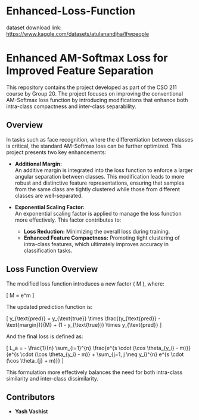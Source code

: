 # Enhanced-Loss-Function

dataset download link: https://www.kaggle.com/datasets/atulanandjha/lfwpeople


# Enhanced AM-Softmax Loss for Improved Feature Separation

This repository contains the project developed as part of the CSO 211 course by Group 20. The project focuses on improving the conventional AM-Softmax loss function by introducing modifications that enhance both intra-class compactness and inter-class separability.

## Overview

In tasks such as face recognition, where the differentiation between classes is critical, the standard AM-Softmax loss can be further optimized. This project presents two key enhancements:

- **Additional Margin:**  
  An additive margin is integrated into the loss function to enforce a larger angular separation between classes. This modification leads to more robust and distinctive feature representations, ensuring that samples from the same class are tightly clustered while those from different classes are well-separated.

- **Exponential Scaling Factor:**  
  An exponential scaling factor is applied to manage the loss function more effectively. This factor contributes to:
  - **Loss Reduction:** Minimizing the overall loss during training.
  - **Enhanced Feature Compactness:** Promoting tight clustering of intra-class features, which ultimately improves accuracy in classification tasks.

## Loss Function Overview

The modified loss function introduces a new factor \( M \), where:

\[
M = e^m
\]

The updated prediction function is:

\[
y_{\text{pred}} = y_{\text{true}} \times \frac{(y_{\text{pred}} - \text{margin})}{M} + (1 - y_{\text{true}}) \times y_{\text{pred}}
\]

And the final loss is defined as:

\[
L_a = - \frac{1}{n} \sum_{i=1}^{n} \frac{e^{s \cdot (\cos \theta_{y_i} - m)}}{e^{s \cdot (\cos \theta_{y_i} - m)} + \sum_{j=1, j \neq y_i}^{n} e^{s \cdot (\cos \theta_{j} + m)}}
\]

This formulation more effectively balances the need for both intra-class similarity and inter-class dissimilarity.

## Contributors

- **Yash Vashist** 

